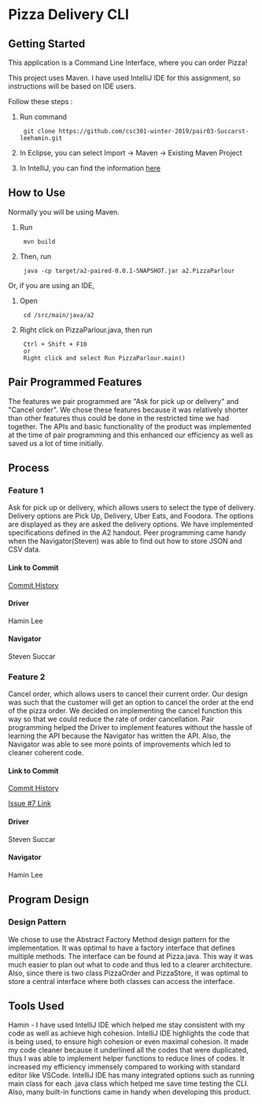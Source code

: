 # Pizza Delivery CLI

## Getting Started

This application is a Command Line Interface, where you can order Pizza!

This project uses Maven. I have used IntelliJ IDE for this assignment, so instructions will be based on IDE users.

Follow these steps :

1) Run command
        
        git clone https://github.com/csc301-winter-2019/pair03-Succarst-leehamin.git

2) In Eclipse, you can select  Import -> Maven -> Existing Maven Project

3) In IntelliJ, you can find the information [here](https://www.jetbrains.com/help/idea/maven-support.html)

## How to Use
Normally you will be using Maven.

1) Run 

        mvn build

2) Then, run

        java -cp target/a2-paired-0.0.1-SNAPSHOT.jar a2.PizzaParlour
        
Or, if you are using an IDE,

1) Open

        cd /src/main/java/a2
        
2) Right click on PizzaParlour.java, then run

        Ctrl + Shift + F10
        or
        Right click and select Run PizzaParlour.main()



## Pair Programmed Features
The features we pair programmed are "Ask for pick up or delivery" and "Cancel order". We chose these features because 
it was relatively shorter than other features thus could be done in the restricted time we had together. The APIs and basic
functionality of the product was implemented at the time of pair programming and this enhanced our efficiency as well as saved 
us a lot of time initially. 

## Process

### Feature 1
Ask for pick up or delivery, which allows users to select the type of delivery. Delivery options are Pick Up, Delivery, Uber
Eats, and Foodora. The options are displayed as they are asked the delivery options. We have implemented specifications 
defined in the A2 handout. Peer programming came handy when the Navigator(Steven) was able to find out how to store JSON
and CSV data. 

#### Link to Commit
[Commit History](https://github.com/csc301-winter-2019/pair03-Succarst-leehamin/commit/fbabb395c14c965e75bab95d1d58ced554225e4d
)
#### Driver 
Hamin Lee

#### Navigator
Steven Succar

### Feature 2
Cancel order, which allows users to cancel their current order. Our design was such that the customer will get an option
to cancel the order at the end of the pizza order. We decided on implementing the cancel function this way so that we could 
reduce the rate of order cancellation. Pair programming helped the Driver to implement features without the hassle of learning
the API because the Navigator has written the API. Also, the Navigator was able to see more points of improvements which 
led to cleaner coherent code.

#### Link to Commit
[Commit History](https://github.com/csc301-winter-2019/pair03-Succarst-leehamin/commit/fa1642e614a27bfe0e302f69fcbbc7da731c101d
)

[Issue #7 Link](https://github.com/csc301-winter-2019/pair03-Succarst-leehamin/issues/7)

#### Driver 
Steven Succar

#### Navigator
Hamin Lee


## Program Design
### Design Pattern
We chose to use the Abstract Factory Method design pattern for the implementation. 
It was optimal to have a factory interface that defines multiple methods. 
The interface can be found at Pizza.java. 
This way it was much easier to plan out what to code and thus led to a clearer architecture. 
Also, since there is two class PizzaOrder and PizzaStore, 
it was optimal to store a central interface where both classes can access the interface. 


## Tools Used
Hamin - I have used IntelliJ IDE which helped me stay consistent with my code as well as achieve high cohesion.
IntelliJ IDE highlights the code that is being used, to ensure high cohesion or even maximal cohesion.
It made my code cleaner because it underlined all the codes that were duplicated, thus I was able to implement helper functions
to reduce lines of codes.
It increased my efficiency immensely compared to working with standard editor like VSCode. 
IntelliJ IDE has many integrated options such as running main class for each .java class which helped me save time testing the CLI. 
Also, many built-in functions came in handy when developing this product.



